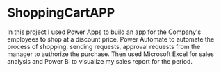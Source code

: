 # ShoppingCartAPP
In this project I used Power Apps to build an app for the Company's employees to shop at a discount price. Power Automate to automate the process of shopping, sending requests, approval requests from the manager to authorize the purchase. Then used Microsoft Excel for sales analysis and Power Bi to visualize my sales report for the period.  
